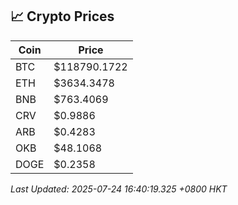 ## 📈 Crypto Prices

| Coin | Price |
| ---- | ----- |
| BTC | $118790.1722 |
| ETH | $3634.3478 |
| BNB | $763.4069 |
| CRV | $0.9886 |
| ARB | $0.4283 |
| OKB | $48.1068 |
| DOGE | $0.2358 |

_Last Updated: 2025-07-24 16:40:19.325 +0800 HKT_